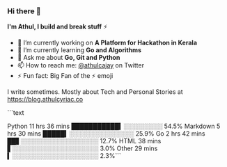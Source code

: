 ### Hi there 👋

**I'm Athul, I build and break stuff** :zap:


- 🔭 I’m currently working on **A Platform for Hackathon in Kerala**
- 🌱 I’m currently learning **Go and Algorithms**
- 💬 Ask me about **Go, Git and Python**
- 📫 How to reach me: [@athulcajay](https://twitter.com/athulcajay) on Twitter
- ⚡ Fun fact: Big Fan of the :zap: emoji

I write sometimes. Mostly about Tech and Personal Stories at https://blog.athulcyriac.co

<!--START_SECTION:waka-->```text
Python      11 hrs 36 mins ███████████▍░░░░░░░░░  54.5%
Markdown    5 hrs 30 mins  █████▍░░░░░░░░░░░░░░░  25.9%
Go          2 hrs 42 mins  ██▋░░░░░░░░░░░░░░░░░░  12.7%
HTML        38 mins        ▋░░░░░░░░░░░░░░░░░░░░   3.0%
Other       29 mins        ▍░░░░░░░░░░░░░░░░░░░░   2.3%```
<!--END_SECTION:waka-->
